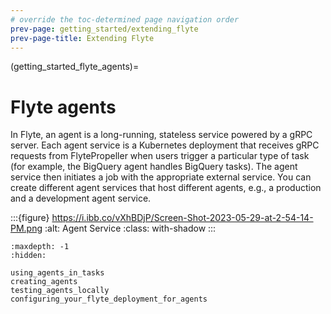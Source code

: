 ```yaml
---
# override the toc-determined page navigation order
prev-page: getting_started/extending_flyte
prev-page-title: Extending Flyte
---
```


(getting_started_flyte_agents)=
# Flyte agents

In Flyte, an agent is a long-running, stateless service powered by a gRPC server.
Each agent service is a Kubernetes deployment that receives gRPC requests from FlytePropeller
when users trigger a particular type of task (for example, the BigQuery agent handles BigQuery tasks).
The agent service then initiates a job with the appropriate external service.
You can create different agent services that host different agents, e.g., a production and a development agent service.



:::{figure} https://i.ibb.co/vXhBDjP/Screen-Shot-2023-05-29-at-2-54-14-PM.png
:alt: Agent Service
:class: with-shadow
:::


```{toctree}
:maxdepth: -1
:hidden:

using_agents_in_tasks
creating_agents
testing_agents_locally
configuring_your_flyte_deployment_for_agents
```
